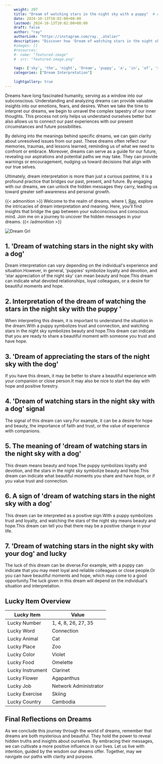 ```yaml
---
    weight: 297
    title: "Dream of watching stars in the night sky with a puppy"  # Assuming 'title' column exists
    date: 2024-10-13T10:02:00+08:00
    lastmod: 2024-10-13T10:02:00+08:00
    draft: false
    author: "ray"
    authorLink: "https://instagram.com/ray._.atelier"
    description: "Discover how 'Dream of watching stars in the night sky with a puppy' can interpret your future and uncover its significant meanings in your life."
    #images: []
    #resources:
    #- name: "featured-image"
    #  src: "featured-image.png"
    
    tags: ['sky', 'the', 'night', 'Dream', 'puppy', 'a', 'in', 'of', 'stars', 'watching', 'with']
    categories: ["Dream Interpretation"]
    
    lightgallery: true
---
```

    
Dreams have long fascinated humanity, serving as a window into our subconscious. Understanding and analyzing dreams can provide valuable insights into our emotions, fears, and desires. When we take the time to interpret our dreams, we begin to unravel the complex tapestry of our inner thoughts. This process not only helps us understand ourselves better but also allows us to connect our past experiences with our present circumstances and future possibilities.

By delving into the meanings behind specific dreams, we can gain clarity about unresolved issues from our past. These dreams often reflect our memories, traumas, and lessons learned, reminding us of what we need to confront or embrace. Moreover, dreams can serve as a guide for our future, revealing our aspirations and potential paths we may take. They can provide warnings or encouragement, nudging us toward decisions that align with our true selves.

Ultimately, dream interpretation is more than just a curious pastime; it is a profound practice that bridges our past, present, and future. By engaging with our dreams, we can unlock the hidden messages they carry, leading us toward greater self-awareness and personal growth.

{{< admonition >}}
Welcome to the realm of dreams, where I, [Ray](https://instagram.com/ray._.atelier), explore the intricacies of dream interpretation and meaning. Here, you’ll find insights that bridge the gap between your subconscious and conscious mind. Join me on a journey to uncover the hidden messages in your dreams.
{{< /admonition >}}

![Dream Grl](https://cdn.pixabay.com/photo/2017/11/02/03/35/gothic-2910057_1280.jpg "Dream Grl")

## 1. 'Dream of watching stars in the night sky with a dog'
Dream interpretation can vary depending on the individual's experience and situation.However, in general, 'puppies' symbolize loyalty and devotion, and 'star appreciation of the night sky' can mean beauty and hope.This dream can indicate what devoted relationships, loyal colleagues, or a desire for beautiful moments and hope.

## 2. Interpretation of the dream of watching the stars in the night sky with the puppy '
When interpreting this dream, it is important to understand the situation in the dream.With a puppy symbolizes trust and connection, and watching stars in the night sky symbolizes beauty and hope.This dream can indicate that you are ready to share a beautiful moment with someone you trust and have hope.

## 3. 'Dream of appreciating the stars of the night sky with the dog'
If you have this dream, it may be better to share a beautiful experience with your companion or close person.It may also be nice to start the day with hope and positive forestry.

## 4. 'Dream of watching stars in the night sky with a dog' signal
The signal of this dream can vary.For example, it can be a desire for hope and beauty, the importance of faith and trust, or the value of experience with companions.

## 5. The meaning of 'dream of watching stars in the night sky with a dog'
This dream means beauty and hope.The puppy symbolizes loyalty and devotion, and the stars in the night sky symbolize beauty and hope.This dream can indicate what beautiful moments you share and have hope, or if you value trust and connection.

## 6. A sign of 'dream of watching stars in the night sky with a dog'
This dream can be interpreted as a positive sign.With a puppy symbolizes trust and loyalty, and watching the stars of the night sky means beauty and hope.This dream can tell you that there may be a positive change in your life.

## 7. 'Dream of watching stars in the night sky with your dog' and lucky
The luck of this dream can be diverse.For example, with a puppy can indicate that you may meet loyal and reliable colleagues or close people.Or you can have beautiful moments and hope, which may come to a good opportunity.The luck given in this dream will depend on the individual's situation and interpretation.

## Lucky Item Overview
| Lucky Item          | Value              |
|---------------|--------------------|
| Lucky Number        | 1, 4, 8, 26, 27, 35  |
| Lucky Word          | Connection |
| Lucky Animal        | Cat |
| Lucky Place         | Zoo     |
| Lucky Color         | Violet     |
| Lucky Food          | Omelette      |
| Lucky Instrument    | Clarinet |
| Lucky Flower        | Agapanthus    |
| Lucky Job           | Network Administrator       |
| Lucky Exercise      | Skiing  |
| Lucky Country       | Cambodia    |


##  Final Reflections on Dreams

As we conclude this journey through the world of dreams, remember that dreams are both mysterious and beautiful. They hold the power to reveal hidden truths and insights about ourselves. By embracing their messages, we can cultivate a more positive influence in our lives. Let us live with intention, guided by the wisdom our dreams offer. Together, may we navigate our paths with clarity and purpose.
